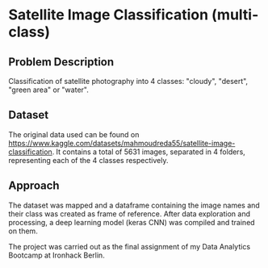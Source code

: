 # Satellite Image Classification (multi-class)

## Problem Description
Classification of satellite photography into 4 classes: "cloudy", "desert", "green area" or "water".

## Dataset
The original data used can be found on https://www.kaggle.com/datasets/mahmoudreda55/satellite-image-classification. It contains a total of 5631 images, separated in 4 folders, representing each of the 4 classes respectively.

## Approach
The dataset was mapped and a dataframe containing the image names and their class was created as frame of reference. After data exploration and processing, a deep learning model (keras CNN) was compiled and trained on them.


The project was carried out as the final assignment of my Data Analytics Bootcamp at Ironhack Berlin.
